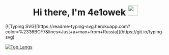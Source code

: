 <h1 align="center">Hi there, I'm 4e1owek
<img src="https://github.com/blackcater/blackcater/raw/main/images/Hi.gif" height="32"/></h1>

<div align="centre">
[![Typing SVG](https://readme-typing-svg.herokuapp.com?color=%2336BCF7&lines=Just+a+man+from+Russia)](https://git.io/typing-svg)

[![Top Langs](https://github-readme-stats.vercel.app/api/top-langs/?username=atvKail&layout=compact)](https://github.com/anuraghazra/github-readme-stats)
</div>
